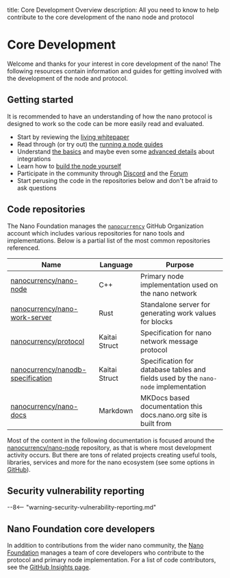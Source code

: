 title: Core Development Overview
description: All you need to know to help contribute to the core development of the nano node and protocol

# Core Development

Welcome and thanks for your interest in core development of the nano! The following resources contain information and guides for getting involved with the development of the node and protocol.

## Getting started

It is recommended to have an understanding of how the nano protocol is designed to work so the code can be more easily read and evaluated.

- Start by reviewing the [living whitepaper](../living-whitepaper/index.md)
- Read through (or try out) the [running a node guides](../running-a-node/overview.md)
- Understand [the basics](../integration-guides/the-basics.md) and maybe even some [advanced details](../integration-guides/advanced.md) about integrations
- Learn how to [build the node yourself](../integration-guides/build-options.md)
- Participate in the community through [Discord](https://chat.nano.org) and the [Forum](https://forum.nano.org)
- Start perusing the code in the repositories below and don't be afraid to ask questions


## Code repositories

The Nano Foundation manages the [`nanocurrency`](https://github.com/nanocurrency) GitHub Organization account which includes various repositories for nano tools and implementations. Below is a partial list of the most common repositories referenced.

| Name | Language | Purpose |
|------|----------|---------|
| [nanocurrency/nano-node](https://github.com/nanocurrency/nano-node) | C++| Primary node implementation used on the nano network |
| [nanocurrency/nano-work-server](https://github.com/nanocurrency/nano-work-server) | Rust | Standalone server for generating work values for blocks |
| [nanocurrency/protocol](https://github.com/nanocurrency/protocol) | Kaitai Struct | Specification for nano network message protocol |
| [nanocurrency/nanodb-specification](https://github.com/nanocurrency/nanodb-specification) | Kaitai Struct | Specification for database tables and fields used by the `nano-node` implementation |
| [nanocurrency/nano-docs](https://github.com/nanocurrency/nano-docs) | Markdown | MKDocs based documentation this docs.nano.org site is built from |

Most of the content in the following documentation is focused around the [nanocurrency/nano-node](https://github.com/nanocurrency/nano-node) repository, as that is where most development activity occurs. But there are tons of related projects creating useful tools, libraries, services and more for the nano ecosystem (see some options in [GitHub](https://github.com/search?q=nanocurrency&type=discussions)).

## Security vulnerability reporting

--8<-- "warning-security-vulnerability-reporting.md"


## Nano Foundation core developers

In addition to contributions from the wider nano community, the [Nano Foundation](https://nano.org/foundation) manages a team of core developers who contribute to the protocol and primary node implementation. For a list of code contributors, see the [GitHub Insights page](https://github.com/nanocurrency/nano-node/graphs/contributors).